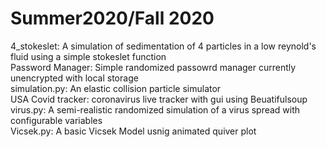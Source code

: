 # Summer2020/Fall 2020 
4_stokeslet: A simulation of sedimentation of 4 particles in a low reynold's fluid using a simple stokeslet function                                           
Password Manager: Simple randomized passowrd manager currently unencrypted with local storage          
simulation.py: An elastic collision particle simulator     
USA Covid tracker: coronavirus live tracker with gui using Beuatifulsoup      
virus.py: A semi-realistic randomized simulation of a virus spread with configurable variables                         
Vicsek.py: A basic Vicsek Model usnig animated quiver plot


